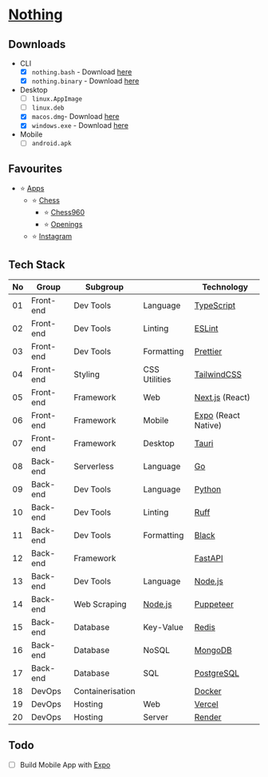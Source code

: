 # [Nothing](https://hieudoanm.github.io/nothing)

## Downloads

- CLI
  - [x] `nothing.bash` - Download [here](./packages/cli/bash/dist/nothing.bash)
  - [x] `nothing.binary` - Download [here](./packages/cli/go/bin/nothing)
- Desktop
  - [ ] `linux.AppImage`
  - [ ] `linux.deb`
  - [x] `macos.dmg`- Download [here](./packages/frontend/web/src-tauri/dist/dmg/nothing_0.0.1_aarch64.dmg)
  - [x] `windows.exe` - Download [here](./packages/frontend/web/src-tauri/dist/exe/nothing_0.0.1_x64-setup.exe)
- Mobile
  - [ ] `android.apk`

## Favourites

- ⭐ [Apps](https://hieudoanm.github.io/nothing/apps)
  - ⭐ [Chess](https://hieudoanm.github.io/nothing/apps/chess)
    - ⭐ [Chess960](https://hieudoanm.github.io/nothing/apps/chess/books/chess960)
    - ⭐ [Openings](https://hieudoanm.github.io/nothing/apps/chess/books/openings)
  - ⭐ [Instagram](https://hieudoanm.github.io/nothing/apps/instagram)

## Tech Stack

| No  | Group     | Subgroup         |                    | Technology                  |
| --- | --------- | ---------------- | ------------------ | --------------------------- |
| 01  | Front-end | Dev Tools        | Language           | [TypeScript][typescript]    |
| 02  | Front-end | Dev Tools        | Linting            | [ESLint][eslint]            |
| 03  | Front-end | Dev Tools        | Formatting         | [Prettier][prettier]        |
| 04  | Front-end | Styling          | CSS Utilities      | [TailwindCSS][tailwindcss]  |
| 05  | Front-end | Framework        | Web                | [Next.js][next.js] (React)  |
| 06  | Front-end | Framework        | Mobile             | [Expo][expo] (React Native) |
| 07  | Front-end | Framework        | Desktop            | [Tauri][tauri]              |
| 08  | Back-end  | Serverless       | Language           | [Go][go]                    |
| 09  | Back-end  | Dev Tools        | Language           | [Python][python]            |
| 10  | Back-end  | Dev Tools        | Linting            | [Ruff][ruff]                |
| 11  | Back-end  | Dev Tools        | Formatting         | [Black][black]              |
| 12  | Back-end  | Framework        |                    | [FastAPI][fastapi]          |
| 13  | Back-end  | Dev Tools        | Language           | [Node.js][node.js]          |
| 14  | Back-end  | Web Scraping     | [Node.js][node.js] | [Puppeteer][puppeteer]      |
| 15  | Back-end  | Database         | Key-Value          | [Redis][redis]              |
| 16  | Back-end  | Database         | NoSQL              | [MongoDB][mongodb]          |
| 17  | Back-end  | Database         | SQL                | [PostgreSQL][postgresql]    |
| 18  | DevOps    | Containerisation |                    | [Docker][docker]            |
| 19  | DevOps    | Hosting          | Web                | [Vercel][vercel]            |
| 20  | DevOps    | Hosting          | Server             | [Render][render]            |

## Todo

- [ ] Build Mobile App with [Expo](https://expo.dev)

[black]: https://black.readthedocs.io/en/stable/
[docker]: https://www.docker.com/
[eslint]: https://eslint.org/
[expo]: https://expo.dev/
[fastapi]: https://fastapi.tiangolo.com/
[go]: https://go.dev/
[mongodb]: https://www.mongodb.com/
[next.js]: https://nextjs.org/
[node.js]: https://nodejs.org/en
[postgresql]: https://www.postgresql.org/
[prettier]: https://prettier.io/
[puppeteer]: https://pptr.dev/
[python]: https://www.python.org/
[redis]: https://redis.io/
[render]: https://render.com/
[ruff]: https://docs.astral.sh/ruff/
[tailwindcss]: https://tailwindcss.com/
[tauri]: https://v2.tauri.app/
[typescript]: https://www.typescriptlang.org/
[vercel]: https://vercel.com/
